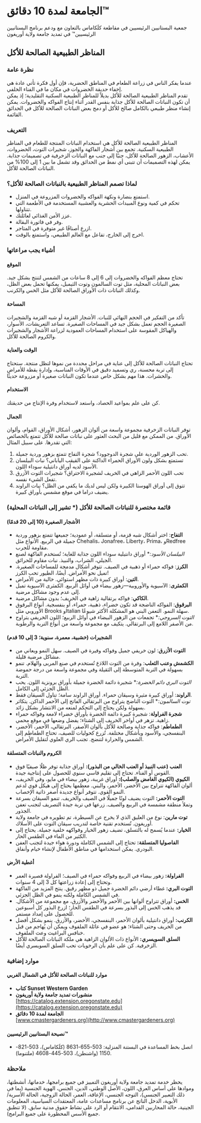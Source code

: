 # الجامعة لمدة 10 دقائق™  
جمعية البستانيين الرئيسيين في مقاطعة كلَكاماس بالتعاون مع ودعم برنامج البستانيين الرئيسيين™ في تمديد جامعة ولاية أوريغون  

## المناظر الطبيعية الصالحة للأكل  

### نظرة عامة  
عندما يفكر الناس في زراعة الطعام في المناطق الحضرية، فإن أول فكرة تأتي عادة هي إخفاء حديقة الخضروات في مكان ما في الفناء الخلفي.  
تقدم المناظر الطبيعية الصالحة للأكل بديلاً للمناظر الطبيعية السكنية التقليدية؛ إذ يمكن أن تكون النباتات الصالحة للأكل جذابة بنفس القدر أثناء إنتاج الفواكه والخضروات. يمكن إنشاء منظر طبيعي بالكامل صالح للأكل أو دمج بعض النباتات الصالحة للأكل في الحدائق القائمة.  

### التعريف  
المناظر الطبيعية الصالحة للأكل هي استخدام النباتات المنتجة للطعام في المناظر الطبيعية السكنية. تجمع بين أشجار الفاكهة والجوز، شجيرات التوت، الخضروات، الأعشاب، الزهور الصالحة للأكل، جنبًا إلى جنب مع النباتات الزخرفية في تصميمات جذابة. يمكن لهذه التصميمات أن تتبنى أي نمط من الحدائق وقد تشمل ما بين 1 إلى 100% من النباتات الصالحة للأكل.  

### لماذا تصمم المناظر الطبيعية بالنباتات الصالحة للأكل؟  
- استمتع بنضارة ونكهة الفواكه والخضروات المزروعة في المنزل.  
- تحكم في كمية ونوع المبيدات الحشرية والعشبية المستخدمة في الأطعمة التي تتناولها.  
- عزز الأمن الغذائي لعائلتك.  
- وفر في فاتورة البقالة.  
- ازرع أصنافًا غير متوفرة في المتاجر.  
- اخرج إلى الخارج، تفاعل مع العالم الطبيعي، واستمتع بالوقت.  

### أشياء يجب مراعاتها  

#### الموقع  
تحتاج معظم الفواكه والخضروات إلى 6 إلى 8 ساعات من الشمس لتنتج بشكل جيد. بعض النباتات المحلية، مثل توت السالمون وتوت الثيمبل، يمكنها تحمل بعض الظل، وكذلك النباتات ذات الأوراق الصالحة للأكل مثل الخس والكرنب.  

#### المساحة  
تأكد من التفكير في الحجم النهائي للنبات. الأشجار القزمة أو شبه القزمة والشجيرات الصغيرة الحجم تعمل بشكل جيد في المساحات الصغيرة. تساعد التعريشات، الأسوار، والهياكل المقوسة على استخدام المساحات العمودية لزراعة الأشجار والشجيرات والكروم الصالحة للأكل.  

#### الوقت والعناية  
تحتاج النباتات الصالحة للأكل إلى عناية في مراحل محددة من نموها لتظل منتجة. ستحتاج إلى تربة محسنة، ري وتسميد دقيق في الأوقات المناسبة، وإدارة يقظة للأمراض والحشرات. هذا مهم بشكل خاص عندما تكون النباتات صغيرة أو مزروعة حديثًا.  

#### الاستخدام  
كن على علم بمواعيد الحصاد، واستعد لاستخدام وفرة الإنتاج من حديقتك.  

#### الجمال  
توفر النباتات الزخرفية مجموعة واسعة من ألوان الزهور، أشكال الأوراق، القوام، وألوان الأوراق. من الممكن مع قليل من البحث العثور على نباتات صالحة للأكل تتمتع بالخصائص التي تقدرها. على سبيل المثال:  
1. تحب الزهور الوردية على شجرة الدوجوود؟ شجرة التفاح تتمتع بزهور وردية جميلة.  
2. تستمتع بشكل ولون الأوراق الحمراء الداكنة على القيقب الياباني؟ نبات البيلسان الأسود لديه أوراق دانتيلية سوداء اللون.  
3. تحب اللون الأحمر الزاهي في الخريف لشجيرة الاحتراق؟ شجيرات التوت الأزرق تفعل الشيء نفسه.  
4. تتوق إلى أوراق الهوستا الكبيرة ولكن ليس لديك ما يكفي من الظل؟ نبات الراوند يضيف دراما في موقع مشمس بأوراق كبيرة.  

### قائمة مختصرة للنباتات الصالحة للأكل (* تشير إلى النباتات المحلية)  

#### الأشجار الصغيرة (10 إلى 20 قدمًا)  
- **التفاح**: اختر أشكال شبه قزمة، أو متسلقة، أو عمودية؛ جميعها تتمتع بزهور وردية جميلة في الربيع. الأنواع مثل Chehalis، Jonafree، Liberty، Prima، وRedfree مقاومة للجرب.  
- **البيلسان الأسود*:** أوراق دانتيلية سوداء اللون جذابة للغاية؛ تُستخدم الفاكهة لصنع الجيلي، الشراب، والنبيذ. نبات مقاوم للحرائق.  
- **الكرز**: فواكه حمراء أو ذهبية في الصيف. تتوفر أشكال مدمجة للمساحات الصغيرة. تميل نحو الأمراض. أيضًا، الطيور تحب الكرز!  
- **التين**: أوراق كبيرة ذات مظهر استوائي. خالية من الأمراض.  
- **الكمثرى**: الآسيوية والأوروبية—زهور بيضاء في أوائل الربيع. الكمثرى الآسيوية تميل إلى عدم وجود مشاكل مرضية.  
- **الكاكي**: فواكه برتقالية زاهية في الخريف؛ بدون مشاكل مرضية.  
- **البرقوق**: الفواكه الناضجة قد تكون خضراء، ذهبية، حمراء، أو بنفسجية. أنواع البرقوق الأوروبي مثل Brooks وItalian سهلة النمو. التعفن البني هو المشكلة الأكثر شيوعًا.  
- **التوت السروجي*:** تجمعات من الزهور البيضاء في أوائل الربيع؛ اللون الخريفي يتراوح من الأصفر اللامع إلى البرتقالي. يتكيف مع مجموعة واسعة من أنواع التربة والرطوبة.  

#### الشجيرات (خشبية، معمرة، سنوية؛ 3 إلى 10 قدم)  
- **التوت الأزرق**: لون خريفي جميل وفواكه وفيرة في الصيف. سهل النمو ويعاني من مشاكل مرضية قليلة.  
- **الكشمش وعنب الثعلب**: وفرة من التوت اللاذع تُستخدم في صنع المربى والهلام. تنمو بسهولة في التربة المتوسطة إلى الثقيلة وفي مجموعة واسعة من درجة حموضة التربة.  
- **التوت البري دائم الخضرة*:** شجيرة دائمة الخضرة جميلة بأوراق برونزية اللون. يحب الظل الجزئي إلى الكامل.  
- **الراوند**: أوراق كبيرة مثيرة وسيقان حمراء. أوراق الراوند سامة؛ تناول السيقان فقط.  
- **توت السالمون*:** التوت الناضج يتراوح من البرتقالي الفاتح إلى الأحمر الداكن. يتكاثر بسهولة ولكن يحتاج إلى التحكم لمنعه من الانتشار بشكل زائد.  
- **شجرة الفراولة**: شجيرة كبيرة دائمة الخضرة بأوراق خضراء لامعة وفواكه حمراء زاهية. تزهر في أواخر الخريف إلى الشتاء؛ يفضل وضعها في موقع محمي.  
- **الطماطم**: فواكه جذابة وصالحة للأكل بألوان الأصفر، البرتقالي، الأحمر، الأخضر، البنفسجي، والأسود وبأشكال مختلفة. تُزرع كحوليات للصيف، تحتاج الطماطم إلى الشمس والحرارة لتنضج. تجنب الري العلوي لتقليل الأمراض.  

#### الكروم والنباتات المتسلقة  
- **العنب (عنب النبيذ أو العنب الخالي من البذور):** أوراق جذابة توفر ظلًا صيفيًا فوق القوس أو الفناء. تحتاج إلى تقليم قاسي سنوي للحصول على إنتاجية جيدة.  
- **الكيوي (الكيوي الغامض والصلب):** أوراق غريبة، زهور بيضاء في مايو، وفي الخريف، ألوان الفاكهة تتراوح بين الأخضر، الأحمر، والبني. معظمها يحتاج إلى هيكل قوي لدعم النمو القوي. تتوفر أنواع جديدة أصغر ذاتية الإخصاب.  
- **التوت الأحمر:** التوت يضيف لونًا جميلًا في الصيف والخريف. تنمو السيقان بسرعة وتملأ منطقة مشمسة في الربيع والصيف. زرعها في تربة جيدة التصريف لتجنب تعفن الجذور.  
- **توت مارين**: نوع من العليق الذي لا يخرج عن السيطرة، تم تطويره في جامعة ولاية أوريغون. تُستخدم تقنية خاصة لتدريب سيقان التوت على الأسلاك.  
- **الخيار:** عندما يُسمح له بالتسلق، تضيف زهور الخيار وفواكهه خلفية جميلة. يحتاج إلى الكثير من الماء في الطقس الحار.  
- **الفاصوليا المتسلقة:** تحتاج إلى الشمس الكاملة ودورة هواء جيدة لتجنب العفن البودري. يمكن استخدامها في مناطق الأطفال لإنشاء خيام وأنفاق.  

#### أغطية الأرض  
- **الفراولة:** زهور بيضاء في الربيع وفواكه حمراء في الصيف؛ الفراولة قصيرة العمر وتحتاج إلى إعادة زراعتها كل 3 إلى 4 سنوات.  
- **التوت البري:** غطاء أرضي دائم الخضرة جميل ذو مظهر رقيق. ينتج المزيد من الفاكهة في الشمس الكاملة ولكنه ينمو في الظل الجزئي.  
- **الخس:** أوراق تتراوح ألوانها بين الأحمر والأخضر والأزرق، مع مجموعة من الأشكال. قد يذهب الخس إلى البذور بسرعة في الطقس الحار؛ ازرع البذور كل أسبوعين للحصول على إمداد مستمر.  
- **الكرنب:** أوراق دانتيلية بألوان الأحمر، البنفسجي، الأخضر، والأزرق. ينمو بشكل أفضل من الخريف وحتى الشتاء؛ هو عضو في عائلة الملفوف ويمكن أن يُهاجم من قبل خنافس البراغيث وعث الملفوف.  
- **السلق السويسري:** الأنواع ذات الألوان الزاهية هي ملكة النباتات الصالحة للأكل الزخرفية. كن على علم بأن الرخويات تحب السلق السويسري أيضًا.  

### موارد إضافية  
#### موارد للنباتات الصالحة للأكل في الشمال الغربي  
- **كتاب Sunset Western Garden**  
- **منشورات تمديد جامعة ولاية أوريغون**  
  [https://catalog.extension.oregonstate.edu](https://catalog.extension.oregonstate.edu)  
- **الجامعة لمدة 10 دقائق**  
  [www.cmastergardeners.org](http://www.cmastergardeners.org)  

#### نصيحة البستانيين الرئيسيين™  
- اتصل بخط المساعدة في البستنة المنزلية: 503-655-8631 (كلَكاماس)، 503-821-1150 (واشنطن)، 503-445-4608 (ملتنوما).  

### ملاحظة  
يحظر خدمة تمديد جامعة ولاية أوريغون التمييز في جميع برامجها، خدماتها، أنشطتها، وموادها على أساس العرق، اللون، الأصل الوطني، الدين، الجنس، الهوية الجنسية (بما في ذلك التعبير الجنسي)، التوجه الجنسي، الإعاقة، العمر، الحالة الزوجية، الحالة الأسرية/الأبوية، الدخل الناتج عن برنامج مساعدات عامة، المعتقدات السياسية، المعلومات الجينية، حالة المحاربين القدامى، الانتقام أو الرد على نشاط حقوق مدنية سابق. (لا تنطبق جميع الأسس المحظورة على جميع البرامج).